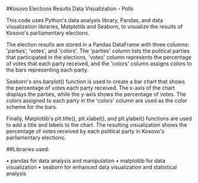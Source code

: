 #Kosovo Elections Results Data Visualization - Polls

This code uses Python's data analysis library, Pandas, and data visualization libraries, Matplotlib and Seaborn, to visualize the results of Kosovo's parliamentary elections.

The election results are stored in a Pandas DataFrame with three columns: 'parties', 'votes', and 'colors'. The 'parties' column lists the political parties that participated in the elections, 'votes' column represents the percentage of votes that each party received, and the 'colors' column assigns colors to the bars representing each party.

Seaborn's sns.barplot() function is used to create a bar chart that shows the percentage of votes each party received. The x-axis of the chart displays the parties, while the y-axis shows the percentage of votes. The colors assigned to each party in the 'colors' column are used as the color scheme for the bars.

Finally, Matplotlib's plt.title(), plt.xlabel(), and plt.ylabel() functions are used to add a title and labels to the chart. The resulting visualization shows the percentage of votes received by each political party in Kosovo's parliamentary elections.

##Libraries used:

• pandas for data analysis and manipulation
• matplotlib for data visualization
• seaborn for enhanced data visualization and statistical analysis
